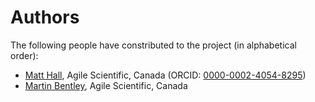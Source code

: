 # Authors

The following people have constributed to the project (in alphabetical order):

- [Matt Hall](https://github.com/kwinkunks), Agile Scientific, Canada (ORCID: [0000-0002-4054-8295](https://orcid.org/0000-0002-4054-8295))
- [Martin Bentley](https://github.com/mtb-za), Agile Scientific, Canada

